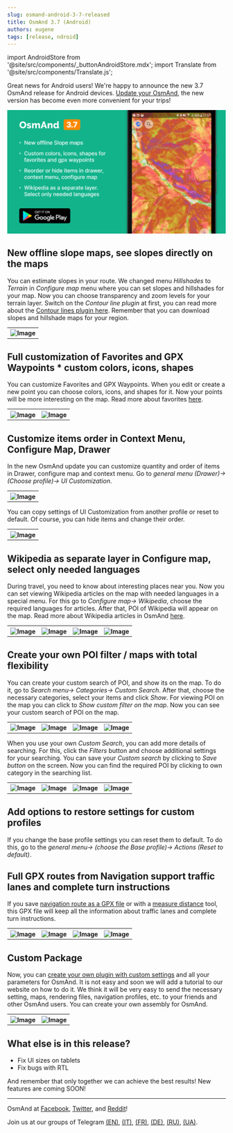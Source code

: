 ```yaml
---
slug: osmand-android-3-7-released
title: OsmAnd 3.7 (Android)
authors: eugene
tags: [release, ndroid]
---
```

import AndroidStore from '@site/src/components/_buttonAndroidStore.mdx';
import Translate from '@site/src/components/Translate.js';


Great news for Android users!
We're happy to announce the new 3.7 OsmAnd release for Android devices.
<a href="https://play.google.com/store/apps/details?id=net.osmand">Update your OsmAnd</a>, the new version has become even more convenient for your trips!

![Release android 3-70](./Release3.7_4.png)

<!--truncate-->

## New offline slope maps, see slopes  directly on the maps

You can estimate slopes in your route. We changed menu *Hillshades* to *Terrain* in *Configure map* menu where you can set slopes and hillshades for your map. Now you can choose transparency and zoom levels for your terrain layer. Switch on the *Contour line plugin* at first, you can read more about the <a href="https://osmand.net/features/contour-lines-plugin">Contour lines plugin here</a>. Remember that you can download slopes and hillshade maps for your region.


<table>
  <tr>
    <th><img src={require('./1.jpg').default} alt="Image"/></th>
      </tr>
</table> 



## Full customization of Favorites and GPX Waypoints * custom colors, icons, shapes

You can customize Favorites and GPX Waypoints. When you edit or create a new point you can choose colors, icons, and shapes for it. Now your points will be more interesting on the map. Read more about favorites <a href="https://osmand.net/features/favourites">here</a>.

<table>
  <tr>
    <th><img src={require('./2.jpg').default} alt="Image"/></th>
    <th><img src={require('./3.jpg').default} alt="Image"/></th>
      </tr>
</table> 

## Customize items order in Context Menu, Configure Map, Drawer

In the new OsmAnd update you can customize quantity and order of items in Drawer, configure map and context menu. Go to *general menu (Drawer)-> <Translate android="yes" id="configure_profile" />(Choose profile)-> UI Customization*.

<table>
  <tr>
    <th><img src={require('./4.jpg').default} alt="Image"/></th>
      </tr>
</table> 

You can copy settings of UI Customization from another profile or reset to default. Of course, you can hide items and change their order.

<table>
  <tr>
    <th><img src={require('./5.jpg').default} alt="Image"/></th>
      </tr>
</table> 

## Wikipedia as separate layer in Configure map, select only needed languages

During travel, you need to know about interesting places near you. Now you can set viewing Wikipedia articles on the map with needed languages in a special menu. For this go to *Configure map-> Wikipedia*, choose the required languages for articles. After that, POI of Wikipedia will appear on the map. Read more about Wikipedia articles in OsmAnd <a href="https://osmand.net/features/travel#Wikipedia_A">here</a>.

<table>
  <tr>
    <th><img src={require('./6.jpg').default} alt="Image"/></th>
    <th><img src={require('./7.jpg').default} alt="Image"/></th>
    <th><img src={require('./8.jpg').default} alt="Image"/></th>
    <th><img src={require('./9.jpg').default} alt="Image"/></th>
      </tr>
</table> 


## Create your own POI filter / maps with total flexibility

You can create your custom search of POI, and show its on the map. To do it, go to *Search menu-> Categories-> Custom Search*. After that, choose the necessary categories, select your items and click *Show*. For viewing POI on the map you can click to *Show custom filter on the map*. Now you can see your custom search of POI on the map.

<table>
  <tr>
    <th><img src={require('./10.jpg').default} alt="Image"/></th>
    <th><img src={require('./11.jpg').default} alt="Image"/></th>
    <th><img src={require('./12.jpg').default} alt="Image"/></th>
    <th><img src={require('./13.jpg').default} alt="Image"/></th>
      </tr>
</table> 

When you use your own *Custom Search*, you can add more details of searching. For this, click the *Filters* button and choose additional settings for your searching. You can save your *Custom search* by clicking to *Save button* on the screen. Now you can find the required POI by clicking to own category in the searching list.

<table>
  <tr>
    <th><img src={require('./14.jpg').default} alt="Image"/></th>
    <th><img src={require('./15.jpg').default} alt="Image"/></th>
    <th><img src={require('./16.jpg').default} alt="Image"/></th>
    <th><img src={require('./17.jpg').default} alt="Image"/></th>
      </tr>
</table> 

## Add options to restore settings for custom profiles

If you change the base profile settings you can reset them to default. To do this, go to the *general menu-> <Translate android="yes" id="configure_profile" /> (choose the Base profile)-> Actions (Reset to default)*.

## Full GPX routes from Navigation support traffic lanes and complete turn instructions

If you save <a href="https://osmand.net/features/navigation#Save_navigation_route_GPX_file">navigation route as a GPX file</a> or with a <a href="https://osmand.net/features/measure-distance">measure distance</a> tool, this GPX file will keep all the information about traffic lanes and complete turn instructions.

<table>
  <tr>
    <th><img src={require('./18.jpg').default} alt="Image"/></th>
    <th><img src={require('./19.jpg').default} alt="Image"/></th>
    <th><img src={require('./20.jpg').default} alt="Image"/></th>
    <th><img src={require('./21.jpg').default} alt="Image"/></th>
      </tr>
</table> 

## Custom Package

Now, you can <a href="https://osmand.net/blog/custom-package">create your own plugin with custom settings</a> and all your parameters for OsmAnd. It is not easy and soon we will add a tutorial to our website on how to do it.
We think it will be very easy to send the necessary setting, maps, rendering files, navigation profiles, etc. to your friends and other OsmAnd users. You can create your own assembly for OsmAnd.

<table>
  <tr>
    <th><img src={require('./22.jpg').default} alt="Image"/></th>
    <th><img src={require('./23.jpg').default} alt="Image"/></th>
      </tr>
</table> 

## What else is in this release?

* Fix UI sizes on tablets
* Fix bugs with RTL

And remember that only together we can achieve the best results!
New features are coming SOON!

____________________________ 

<p>OsmAnd at <a href="https://www.facebook.com/osmandapp/">Facebook</a>, <a href="https://www.twitter.com/osmandapp/">Twitter</a>, and <a href="https://www.reddit.com/r/OsmAnd/">Reddit</a>!</p>
<p>Join us at our groups of Telegram <a href="https://t.me/OsmAndMaps">(EN)</a>, <a href="https://t.me/itosmand">(IT)</a>,  <a href="https://t.me/frosmand">(FR)</a>, <a href="https://t.me/deosmand">(DE)</a>, <a href="https://t.me/ruosmand">(RU)</a>, <a href="https://t.me/uaosmand">(UA)</a>.</p>


<AndroidStore/>